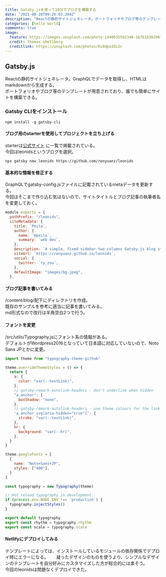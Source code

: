 ```yaml
---
title: Gatsby.jsを使って10分でブログを構築する
date: "2021-08-28T09:26:03.284Z"
description: "Reactの静的サイトジェネレータ。ポートフォリオやブログ等のテンプレートが用意されており、誰でも簡単にサイトを構築できる。"
categories: [hello world]
comments: true
image:
  feature: https://images.unsplash.com/photo-1440635592348-167b1b30296f?crop=entropy&dpr=2&fit=crop&fm=jpg&h=475&ixjsv=2.1.0&ixlib=rb-0.3.5&q=50&w=1250
  credit: thomas shellberg
  creditlink: https://unsplash.com/photos/Ki0dpxd3LGc
---
```


## Gatsby.js

Reactの静的サイトジェネレータ。GraphQLでデータを取得し、HTMLはmarkdownから生成する。  
ポートフォリオやブログ等のテンプレートが用意されており、誰でも簡単にサイトを構築できる。


### Gatsby CLIをインストール
```Linux
npm install -g gatsby-cli
```

#### ブログ用のstarterを使用してプロジェクトを立ち上げる
starterは[公式サイト](https://www.gatsbyjs.com/starters/) に一覧で掲載されている。  
今回はleonidsというブログを選択。
```Linux
npx gatsby new leonids https://github.com/renyuanz/leonids
```
  
#### 基本的な情報を修正する
GraphQLでgatsby-config.jsファイルに記載されているmetaデータを更新する。  
今回はそこまで作り込む気はないので、サイトタイトルとブログ記事の執筆者名を変更しておく。
```gatsby-config.js
module.exports = {
  pathPrefix: "/leonids",
  siteMetadata: {
    title: `Peita`,
    author: {
      name: `@peita`,
      summary: `web dev`,
    },
    description: `A simple, fixed sidebar two columns Gatsby.js blog starter.`,
    siteUrl: `https://renyuanz.github.io/leonids`,
    social: {
      twitter: `ry_zou`,
    },
    defaultImage: "images/bg.jpeg",
  },
```

  
#### ブログ記事を書いてみる
/content/blog/配下にディレクトリを作成。  
既存のサンプルを参考に適当に記事を書いてみる。  
md形式なので改行は半角空白2つで行う。

#### フォントを変更
/src/utils/Typography.jsにフォント系の情報がある。  
デフォルトがWordpress2016となっていて日本語に対応していないので、Noto Sans JPとかに変更。
```Typography.js
import theme from "typography-theme-github"

theme.overrideThemeStyles = () => {
  return {
    a: {
      color: "var(--textLink)",
    },
    // gatsby-remark-autolink-headers - don't underline when hidden
    "a.anchor": {
      boxShadow: "none",
    },
    // gatsby-remark-autolink-headers - use theme colours for the link icon
    'a.anchor svg[aria-hidden="true"]': {
      stroke: "var(--textLink)",
    },
    hr: {
      background: "var(--hr)",
    },
  }
}

theme.googleFonts = [
  {
    name: "Noto+Sans+JP",
    styles: ["400"],
  }
]

const typography = new Typography(theme)

// Hot reload typography in development.
if (process.env.NODE_ENV !== `production`) {
  typography.injectStyles()
}

export default typography
export const rhythm = typography.rhythm
export const scale = typography.scale
```

#### Netlifyにデプロイしてみる
テンプレートによっては、インストールしているモジュールの依存関係でデプロイ時にエラーになる。　　
凝ったデザインのものを使うより、シンプルなデザインのテンプレートを自分好みにカスタマイズした方が総合的には楽そう。  
今回のleonidsは問題なくデプロイできた。
